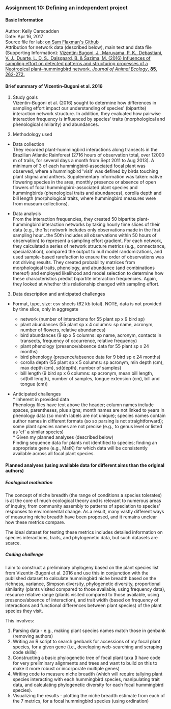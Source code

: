 ### Assignment 10: Defining an independent project

#### Basic Information
Author: Kelly Carscadden  
Date: Apr 16, 2017  
Source file for lab: [on Sam Flaxman's Github](https://github.com/flaxmans/CompBio_on_git/blob/master/Assignments/10_independent_project_Step1.md)  
Attribution for network data (described below), main text and data file (Supporting Information): [Vizentin-Bugoni, J., Maruyama, P. K., Debastiani, V. J., Duarte, L. D. S., Dalsgaard, B. & Sazima, M. (2016) Influences of sampling effort on detected patterns and structuring processes of a Neotropical plant–hummingbird network. _Journal of Animal Ecology_, __85__, 262-272.](http://onlinelibrary.wiley.com/doi/10.1111/1365-2656.12459/full)

#### Brief summary of Vizentin-Bugoni et al. 2016 

 1. Study goals  
Vizentin-Bugoni et al. (2016) sought to determine how differences in sampling effort impact our understanding of species' (bipartite) interaction network structure. In addition, they evaluated how pairwise interaction frequency is influenced by species' traits (morphological and phenological similarity) and abundances. 

 2. Methodology used  
* Data collection  
They recorded plant-hummingbird interactions along transects in the Brazilian Atlantic Rainforest (2716 hours of observation total, over 12000 m of trails, for several days a month from Sept 2011 to Aug 2013). A minimum of 3 of each hummingbird-associated focal plant was observed, where a hummingbird 'visit' was defined by birds touching plant stigma and anthers. Supplementary information was taken: native flowering species in the area, monthly presence or absence of open flowers of focal hummingbird-associated plant species and hummingbirds (phenological traits and abundances), corolla depth and bill length (morphological traits, where hummingbird measures were from museum collections).  
	 
* Data analysis  
From the interaction frequencies, they created 50 bipartite plant-hummingbird interaction networks by taking hourly time slices of their data (e.g., the 1st network includes only observations made in the first sampling hour...the 50th includes all observations within 50 hours of observation) to represent a sampling effort gradient. For each network, they calculated a series of network structure metrics (e.g., connectance, specialization), compared the output to null model randomizations, and used sample-based rarefaction to ensure the order of observations was not driving results. They created probability matrices from morphological traits, phenology, and abundance (and combinations thereof) and employed likelihood and model selection to determine how these characteristics predict bipartite interaction frequencies. Again, they looked at whether this relationship changed with sampling effort.  

 3. Data description and anticipated challenges  
 * Format, type, size: csv sheets (62 kb total). NOTE, data is not provided by time slice, only in aggregate  
	 * network (number of interactions for 55 plant sp x 9 bird sp)  
	 * plant abundances (55 plant sp x 4 columns: sp name, acronym, number of flowers, relative abundances)  
	 * bird abundances (9 sp x 5 columns: sp name, acronym, contacts in transects, frequency of occurrence, relative frequency)  
	 * plant phenology (presence/absence data for 55 plant sp x 24 months)  
	 * bird phenology (presence/absence data for 9 bird sp x 24 months)  
	 * corolla depth (55 plant sp x 5 columns: sp acronym, min depth (cm), max depth (cm), sd(depth), number of samples)  
	 * bill length (9 bird sp x 6 columns:  sp acronym, mean bill length, sd(bill length), number of samples, tongue extension (cm), bill and tongue (cm))  

* Anticipated challenges  
		* Inherent in provided data  
Phenology files have text above the header; column names include spaces, parentheses, plus signs;  month names are not linked to years in phenology data (so month labels are not unique); species names contain author names in different formats (so so parsing is not straightforward); some plant species names are not precise (e.g., to genus level or listed as 'cf' a similar species)  
		* Given my planned analyses (described below)  
Finding sequence data for plants not identified to species; finding an appropriate gene (e.g., MatK) for which data will be consistently available across all focal plant species.


#### Planned analyses (using available data for different aims than the original authors)  

##### Ecological motivation
The concept of niche breadth (the range of conditions a species tolerates) is at the core of much ecological theory and is relevant to numerous areas of inquiry, from community assembly to patterns of speciation to species' responses to environmental change. As a result, many vastly different ways of measuring niche breadth have been proposed, and it remains unclear how these metrics compare.

The ideal dataset for testing these metrics includes detailed information on species interactions, traits, and phylogenetic data, but such datasets are scarce.  

##### Coding challenge
I aim to construct a preliminary phylogeny based on the plant species list from Vizentin-Bugoni et al. 2016 and use this in conjunction with the published dataset to calculate hummingbird niche breadth based on the richness, variance, Simpson diversity, phylogenetic diversity, proportional similarity (plants visited compared to those available, using frequency data), resource relative range (plants visited compared to those available, using presence/absence of interaction), and trait width (based on frequency of interactions and functional differences between plant species) of the plant species they visit.

This involves:

 1. Parsing data - e.g., making plant species names match those in genbank (removing authors)
 2. Writing an R script to search genbank for accessions of my focal plant species, for a given gene (i.e., developing web-searching and scraping code skills)
 3. Constructing a basic phylogenetic tree of focal plant taxa (I have code for very preliminary alignments and trees and want to build on this to make it more robust or incorporate multiple genes)
 4. Writing code to measure niche breadth (which will require tallying plant species interacting with each hummingbird species, manipulating trait data, and calculating phylogenetic diversity for each focal hummingbird species).
 5. Visualizing the results - plotting the niche breadth estimate from each of the 7 metrics, for a focal hummingbird species (using ordination)


